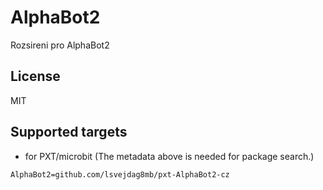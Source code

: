 # AlphaBot2

Rozsireni pro AlphaBot2

## License

MIT

## Supported targets

* for PXT/microbit
(The metadata above is needed for package search.)

```package
AlphaBot2=github.com/lsvejdag8mb/pxt-AlphaBot2-cz
```
